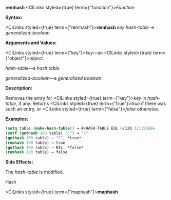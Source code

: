 **remhash** <ClLinks styled={true} term={"function"}><i>Function</i></ClLinks> 



**Syntax:** 



<ClLinks styled={true} term={"remhash"}><b>remhash</b></ClLinks> *key hash-table → generalized-boolean* 



**Arguments and Values:** 



<ClLinks styled={true} term={"key"}><i>key</i></ClLinks>—an <ClLinks styled={true} term={"object"}><i>object</i></ClLinks>. 



*hash-table*—a *hash table*. 



*generalized-boolean*—a *generalized boolean*. 



**Description:** 



Removes the entry for <ClLinks styled={true} term={"key"}><i>key</i></ClLinks> in *hash-table*, if any. Returns <ClLinks styled={true} term={"true"}><i>true</i></ClLinks> if there was such an entry, or <ClLinks styled={true} term={"false"}><i>false</i></ClLinks> otherwise. 



**Examples:**
```lisp
(setq table (make-hash-table)) → #<HASH-TABLE EQL 0/120 32115666> 
(setf (gethash 100 table) "C") → "C" 
(gethash 100 table) → "C", *true* 
(remhash 100 table) → true 
(gethash 100 table) → NIL, *false* 
(remhash 100 table) → false 
```
**Side Effects:** 



The *hash-table* is modified. 



Hash 



 



 



<ClLinks styled={true} term={"maphash"}><b>maphash</b></ClLinks> 



